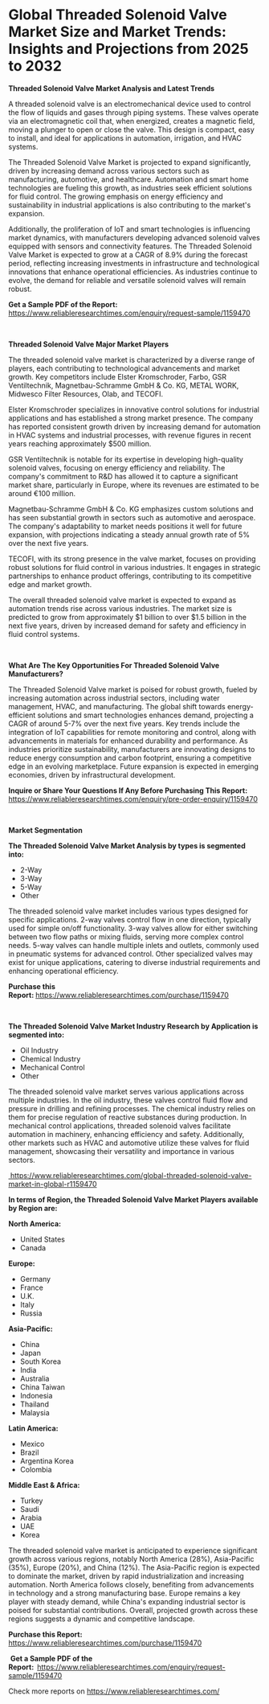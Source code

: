 <p><h1>Global Threaded Solenoid Valve Market Size and Market Trends: Insights and Projections from 2025 to 2032</h1></p><p><strong>Threaded Solenoid Valve Market Analysis and Latest Trends</strong></p>
<p><p>A threaded solenoid valve is an electromechanical device used to control the flow of liquids and gases through piping systems. These valves operate via an electromagnetic coil that, when energized, creates a magnetic field, moving a plunger to open or close the valve. This design is compact, easy to install, and ideal for applications in automation, irrigation, and HVAC systems.</p><p>The Threaded Solenoid Valve Market is projected to expand significantly, driven by increasing demand across various sectors such as manufacturing, automotive, and healthcare. Automation and smart home technologies are fueling this growth, as industries seek efficient solutions for fluid control. The growing emphasis on energy efficiency and sustainability in industrial applications is also contributing to the market's expansion.</p><p>Additionally, the proliferation of IoT and smart technologies is influencing market dynamics, with manufacturers developing advanced solenoid valves equipped with sensors and connectivity features. The Threaded Solenoid Valve Market is expected to grow at a CAGR of 8.9% during the forecast period, reflecting increasing investments in infrastructure and technological innovations that enhance operational efficiencies. As industries continue to evolve, the demand for reliable and versatile solenoid valves will remain robust.</p></p>
<p><strong>Get a Sample PDF of the Report:&nbsp;</strong> <a href="https://www.reliableresearchtimes.com/enquiry/request-sample/1159470?utm_campaign=3584&utm_medium=2&utm_source=Github&utm_content=ia&utm_term=22032025&utm_id=threaded-solenoid-valve">https://www.reliableresearchtimes.com/enquiry/request-sample/1159470</a></p>
<p>&nbsp;</p>
<p><strong>Threaded Solenoid Valve Major Market Players</strong></p>
<p><p>The threaded solenoid valve market is characterized by a diverse range of players, each contributing to technological advancements and market growth. Key competitors include Elster Kromschroder, Farbo, GSR Ventiltechnik, Magnetbau-Schramme GmbH & Co. KG, METAL WORK, Midwesco Filter Resources, Olab, and TECOFI. </p><p>Elster Kromschroder specializes in innovative control solutions for industrial applications and has established a strong market presence. The company has reported consistent growth driven by increasing demand for automation in HVAC systems and industrial processes, with revenue figures in recent years reaching approximately $500 million.</p><p>GSR Ventiltechnik is notable for its expertise in developing high-quality solenoid valves, focusing on energy efficiency and reliability. The company's commitment to R&D has allowed it to capture a significant market share, particularly in Europe, where its revenues are estimated to be around €100 million. </p><p>Magnetbau-Schramme GmbH & Co. KG emphasizes custom solutions and has seen substantial growth in sectors such as automotive and aerospace. The company's adaptability to market needs positions it well for future expansion, with projections indicating a steady annual growth rate of 5% over the next five years.</p><p>TECOFI, with its strong presence in the valve market, focuses on providing robust solutions for fluid control in various industries. It engages in strategic partnerships to enhance product offerings, contributing to its competitive edge and market growth.</p><p>The overall threaded solenoid valve market is expected to expand as automation trends rise across various industries. The market size is predicted to grow from approximately $1 billion to over $1.5 billion in the next five years, driven by increased demand for safety and efficiency in fluid control systems.</p></p>
<p>&nbsp;</p>
<p><strong>What Are The Key Opportunities For Threaded Solenoid Valve Manufacturers?</strong></p>
<p><p>The Threaded Solenoid Valve market is poised for robust growth, fueled by increasing automation across industrial sectors, including water management, HVAC, and manufacturing. The global shift towards energy-efficient solutions and smart technologies enhances demand, projecting a CAGR of around 5-7% over the next five years. Key trends include the integration of IoT capabilities for remote monitoring and control, along with advancements in materials for enhanced durability and performance. As industries prioritize sustainability, manufacturers are innovating designs to reduce energy consumption and carbon footprint, ensuring a competitive edge in an evolving marketplace. Future expansion is expected in emerging economies, driven by infrastructural development.</p></p>
<p><strong>Inquire or Share Your Questions If Any Before Purchasing This Report:</strong> <a href="https://www.reliableresearchtimes.com/enquiry/pre-order-enquiry/1159470?utm_campaign=3584&utm_medium=2&utm_source=Github&utm_content=ia&utm_term=22032025&utm_id=threaded-solenoid-valve">https://www.reliableresearchtimes.com/enquiry/pre-order-enquiry/1159470</a></p>
<p>&nbsp;</p>
<p><strong>Market Segmentation</strong></p>
<p><strong>The Threaded Solenoid Valve Market Analysis by types is segmented into:</strong></p>
<p><ul><li>2-Way</li><li>3-Way</li><li>5-Way</li><li>Other</li></ul></p>
<p><p>The threaded solenoid valve market includes various types designed for specific applications. 2-way valves control flow in one direction, typically used for simple on/off functionality. 3-way valves allow for either switching between two flow paths or mixing fluids, serving more complex control needs. 5-way valves can handle multiple inlets and outlets, commonly used in pneumatic systems for advanced control. Other specialized valves may exist for unique applications, catering to diverse industrial requirements and enhancing operational efficiency.</p></p>
<p><strong>Purchase this Report:&nbsp;</strong><a href="https://www.reliableresearchtimes.com/purchase/1159470?utm_campaign=3584&utm_medium=2&utm_source=Github&utm_content=ia&utm_term=22032025&utm_id=threaded-solenoid-valve">https://www.reliableresearchtimes.com/purchase/1159470</a></p>
<p>&nbsp;</p>
<p><strong>The Threaded Solenoid Valve Market Industry Research by Application is segmented into:</strong></p>
<p><ul><li>Oil Industry</li><li>Chemical Industry</li><li>Mechanical Control</li><li>Other</li></ul></p>
<p><p>The threaded solenoid valve market serves various applications across multiple industries. In the oil industry, these valves control fluid flow and pressure in drilling and refining processes. The chemical industry relies on them for precise regulation of reactive substances during production. In mechanical control applications, threaded solenoid valves facilitate automation in machinery, enhancing efficiency and safety. Additionally, other markets such as HVAC and automotive utilize these valves for fluid management, showcasing their versatility and importance in various sectors.</p></p>
<p><a href="https://www.reliableresearchtimes.com/global-threaded-solenoid-valve-market-in-global-r1159470?utm_campaign=3584&utm_medium=2&utm_source=Github&utm_content=ia&utm_term=22032025&utm_id=threaded-solenoid-valve">&nbsp;https://www.reliableresearchtimes.com/global-threaded-solenoid-valve-market-in-global-r1159470</a></p>
<p><strong>In terms of Region, the Threaded Solenoid Valve Market Players available by Region are:</strong></p>
<p>
    <p> <strong> North America: </strong>
        <ul>
            <li>United States</li>
            <li>Canada</li>
        </ul>
        </p> 
    <p> <strong> Europe: </strong>
        <ul>
            <li>Germany</li>
            <li>France</li>
            <li>U.K.</li>
            <li>Italy</li>
            <li>Russia</li>
        </ul>
        </p> 
    <p> <strong> Asia-Pacific: </strong>
        <ul>
            <li>China</li>
            <li>Japan</li>
            <li>South Korea</li>
            <li>India</li>
            <li>Australia</li>
            <li>China Taiwan</li>
            <li>Indonesia</li>
            <li>Thailand</li>
            <li>Malaysia</li>
        </ul>
        </p> 
    <p> <strong> Latin America: </strong>
        <ul>
            <li>Mexico</li>
            <li>Brazil</li>
            <li>Argentina Korea</li>
            <li>Colombia</li>
        </ul>
        </p> 
    <p> <strong> Middle East & Africa: </strong>
        <ul>
            <li>Turkey</li>
            <li>Saudi</li>
            <li>Arabia</li>
            <li>UAE</li>
            <li>Korea</li>
        </ul>
    </p>
    </p>
<p><p>The threaded solenoid valve market is anticipated to experience significant growth across various regions, notably North America (28%), Asia-Pacific (35%), Europe (20%), and China (12%). The Asia-Pacific region is expected to dominate the market, driven by rapid industrialization and increasing automation. North America follows closely, benefiting from advancements in technology and a strong manufacturing base. Europe remains a key player with steady demand, while China's expanding industrial sector is poised for substantial contributions. Overall, projected growth across these regions suggests a dynamic and competitive landscape.</p></p>
<p><strong>Purchase this Report: </strong><a href="https://www.reliableresearchtimes.com/purchase/1159470?utm_campaign=3584&utm_medium=2&utm_source=Github&utm_content=ia&utm_term=22032025&utm_id=threaded-solenoid-valve">https://www.reliableresearchtimes.com/purchase/1159470</a></p>
<p>&nbsp;<strong>Get a Sample PDF of the Report:&nbsp;&nbsp;</strong><a href="https://www.reliableresearchtimes.com/enquiry/request-sample/1159470?utm_campaign=3584&utm_medium=2&utm_source=Github&utm_content=ia&utm_term=22032025&utm_id=threaded-solenoid-valve">https://www.reliableresearchtimes.com/enquiry/request-sample/1159470</a></p>
<p><strong></strong></p>
<p>Check more reports on <a href="https://www.reliableresearchtimes.com/?utm_campaign=3584&utm_medium=2&utm_source=Github&utm_content=ia&utm_term=22032025&utm_id=threaded-solenoid-valve">https://www.reliableresearchtimes.com/</a></p>